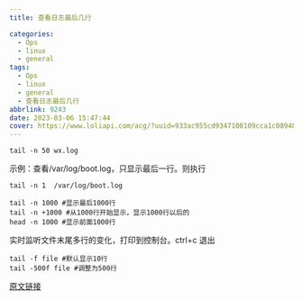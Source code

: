 ```yaml
---
title: 查看日志最后几行

categories:
  - Ops
  - linux
  - general
tags:
  - Ops
  - linux
  - general
  - 查看日志最后几行
abbrlink: 9243
date: 2023-03-06 15:47:44
cover: https://www.loliapi.com/acg/?uuid=933ac955cd9347108109cca1c0894812
---
```


```shell
tail -n 50 wx.log
```

示例：查看/var/log/boot.log，只显示最后一行。则执行

```shell
tail -n 1  /var/log/boot.log
```

```shell
tail -n 1000 #显示最后1000行
tail -n +1000 #从1000行开始显示，显示1000行以后的
head -n 1000 #显示前面1000行
```

实时监听文件末尾多行的变化，打印到控制台。ctrl+c 退出

```shell
tail -f file #默认显示10行
tail -500f file #调整为500行
```

[原文链接](https://www.cnblogs.com/keta/p/9627227.html)